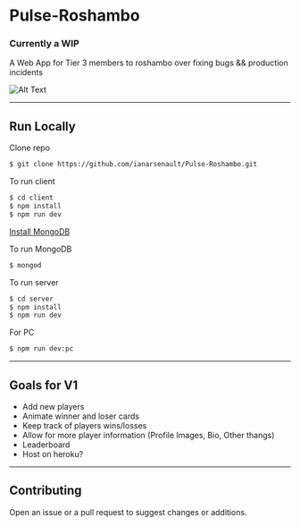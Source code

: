 # Pulse-Roshambo

### Currently a WIP

A Web App for Tier 3 members to roshambo over fixing bugs && production incidents


![Alt Text](https://media0.giphy.com/media/3o6Zt1ogQsYg0rVgbK/giphy.gif)

______________________________________________

## Run Locally

Clone repo

```sh
$ git clone https://github.com/ianarsenault/Pulse-Roshambo.git
```

To run client

```sh
$ cd client
$ npm install
$ npm run dev
```

[Install MongoDB](https://treehouse.github.io/installation-guides/mac/mongo-mac.html)

To run MongoDB

```sh
$ mongod
```


To run server

```sh
$ cd server
$ npm install
$ npm run dev
```

For PC

```sh
$ npm run dev:pc
```

_____________________________________________

## Goals for V1
- Add new players
- Animate winner and loser cards
- Keep track of players wins/losses
- Allow for more player information (Profile Images, Bio, Other thangs)
- Leaderboard
- Host on heroku?


-----------------------------------------------

## Contributing

Open an issue or a pull request to suggest changes or additions.